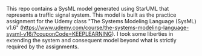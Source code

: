 This repo contains a SysML model generated using StarUML that represents a traffic signal system.  This model is built as the practice assignment for the Udemy class "The Systems Modeling Language (SysML) v1.6" (https://www.udemy.com/course/the-systems-modeling-language-sysml-v16/?couponCode=KEEPLEARNING).
I took some liberties in extending the system and consequent model beyond what is strictly required by the assignments.
